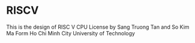 # RISCV
This is the design of RISC V CPU 
License by Sang Truong Tan and So Kim Ma
Form Ho Chi Minh City University of Technology
